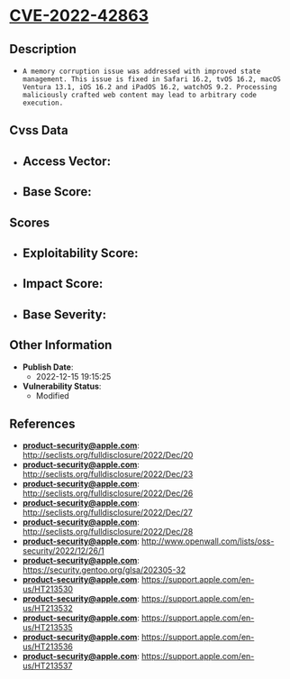 
# [CVE-2022-42863](https://cve.mitre.org/cgi-bin/cvename.cgi?name=CVE-2022-42863)

## Description

- `A memory corruption issue was addressed with improved state management. This issue is fixed in Safari 16.2, tvOS 16.2, macOS Ventura 13.1, iOS 16.2 and iPadOS 16.2, watchOS 9.2. Processing maliciously crafted web content may lead to arbitrary code execution.`

## Cvss Data

- **Access Vector**:
  - 
- **Base Score**:
  - 

## Scores

- **Exploitability Score**:
  - 
- **Impact Score**:
  - 
- **Base Severity**:
  - 

## Other Information

- **Publish Date**:
  - 2022-12-15 19:15:25
- **Vulnerability Status**:
  - Modified

## References

- **product-security@apple.com**: http://seclists.org/fulldisclosure/2022/Dec/20
- **product-security@apple.com**: http://seclists.org/fulldisclosure/2022/Dec/23
- **product-security@apple.com**: http://seclists.org/fulldisclosure/2022/Dec/26
- **product-security@apple.com**: http://seclists.org/fulldisclosure/2022/Dec/27
- **product-security@apple.com**: http://seclists.org/fulldisclosure/2022/Dec/28
- **product-security@apple.com**: http://www.openwall.com/lists/oss-security/2022/12/26/1
- **product-security@apple.com**: https://security.gentoo.org/glsa/202305-32
- **product-security@apple.com**: https://support.apple.com/en-us/HT213530
- **product-security@apple.com**: https://support.apple.com/en-us/HT213532
- **product-security@apple.com**: https://support.apple.com/en-us/HT213535
- **product-security@apple.com**: https://support.apple.com/en-us/HT213536
- **product-security@apple.com**: https://support.apple.com/en-us/HT213537
